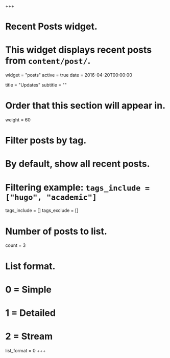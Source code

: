 +++
# Recent Posts widget.
# This widget displays recent posts from `content/post/`.
widget = "posts" 
active = true
date = 2016-04-20T00:00:00

title = "Updates"
subtitle = ""

# Order that this section will appear in.
weight = 60

# Filter posts by tag.
#  By default, show all recent posts.
#  Filtering example: `tags_include = ["hugo", "academic"]`
tags_include = []
tags_exclude = []

# Number of posts to list.
count = 3

# List format.
#   0 = Simple
#   1 = Detailed
#   2 = Stream
list_format = 0
+++

